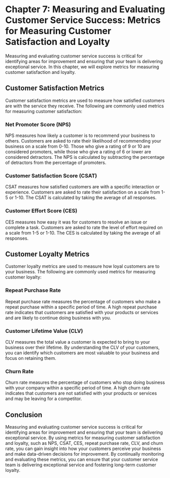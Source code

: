 Chapter 7: Measuring and Evaluating Customer Service Success: Metrics for Measuring Customer Satisfaction and Loyalty
=====================================================================================================================

Measuring and evaluating customer service success is critical for identifying areas for improvement and ensuring that your team is delivering exceptional service. In this chapter, we will explore metrics for measuring customer satisfaction and loyalty.

Customer Satisfaction Metrics
-----------------------------

Customer satisfaction metrics are used to measure how satisfied customers are with the service they receive. The following are commonly used metrics for measuring customer satisfaction:

### Net Promoter Score (NPS)

NPS measures how likely a customer is to recommend your business to others. Customers are asked to rate their likelihood of recommending your business on a scale from 0-10. Those who give a rating of 9 or 10 are considered promoters, while those who give a rating of 6 or lower are considered detractors. The NPS is calculated by subtracting the percentage of detractors from the percentage of promoters.

### Customer Satisfaction Score (CSAT)

CSAT measures how satisfied customers are with a specific interaction or experience. Customers are asked to rate their satisfaction on a scale from 1-5 or 1-10. The CSAT is calculated by taking the average of all responses.

### Customer Effort Score (CES)

CES measures how easy it was for customers to resolve an issue or complete a task. Customers are asked to rate the level of effort required on a scale from 1-5 or 1-10. The CES is calculated by taking the average of all responses.

Customer Loyalty Metrics
------------------------

Customer loyalty metrics are used to measure how loyal customers are to your business. The following are commonly used metrics for measuring customer loyalty:

### Repeat Purchase Rate

Repeat purchase rate measures the percentage of customers who make a repeat purchase within a specific period of time. A high repeat purchase rate indicates that customers are satisfied with your products or services and are likely to continue doing business with you.

### Customer Lifetime Value (CLV)

CLV measures the total value a customer is expected to bring to your business over their lifetime. By understanding the CLV of your customers, you can identify which customers are most valuable to your business and focus on retaining them.

### Churn Rate

Churn rate measures the percentage of customers who stop doing business with your company within a specific period of time. A high churn rate indicates that customers are not satisfied with your products or services and may be leaving for a competitor.

Conclusion
----------

Measuring and evaluating customer service success is critical for identifying areas for improvement and ensuring that your team is delivering exceptional service. By using metrics for measuring customer satisfaction and loyalty, such as NPS, CSAT, CES, repeat purchase rate, CLV, and churn rate, you can gain insight into how your customers perceive your business and make data-driven decisions for improvement. By continually monitoring and evaluating these metrics, you can ensure that your customer service team is delivering exceptional service and fostering long-term customer loyalty.

